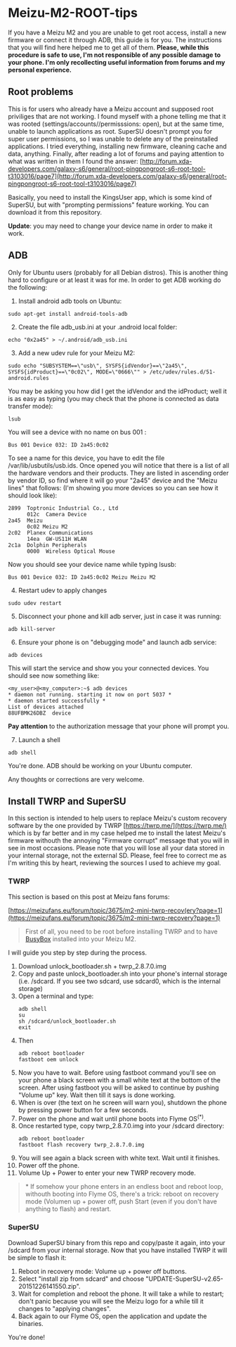 # Meizu-M2-ROOT-tips
If you have a Meizu M2 and you are unable to get root access, install a new firmware or connect it through ADB, this guide is for you. The instructions that you will find here helped me to get all of them.
**Please, while this procedure is safe to use, I'm not responsible of any possible damage to your phone. I'm only recollecting useful information from forums and my personal experience.**

## Root problems
This is for users who already have a Meizu account and supposed root priviliges that are not working. I found myself with a phone telling me that it was rooted (settings/accounts/<your flyme account>/permisssions: open), but at the same time, unable to launch applications as root. SuperSU doesn't prompt you for super user permissions, so I was unable to delete any of the preinstalled applications. I tried everything, installing new firmware, cleaning cache and data, anything. Finally, after reading a lot of forums and paying attention to what was written in them I found the answer: [http://forum.xda-developers.com/galaxy-s6/general/root-pingpongroot-s6-root-tool-t3103016/page7](http://forum.xda-developers.com/galaxy-s6/general/root-pingpongroot-s6-root-tool-t3103016/page7)

Basically, you need to install the KingsUser app, which is some kind of SuperSU, but with "prompting permissions" feature working. You can download it from this repository.

**Update**: you may need to change your device name in order to make it work.


## ADB
Only for Ubuntu users (probably for all Debian distros). This is another thing hard to configure or at least it was for me. In order to get ADB working do the following:
1. Install android adb tools on Ubuntu:
  ```
  sudo apt-get install android-tools-adb
  ```
2. Create the file adb_usb.ini at your .android local folder:
  ```
  echo "0x2a45" > ~/.android/adb_usb.ini
  ```
3. Add a new udev rule for your Meizu M2:
  ```
  sudo echo "SUBSYSTEM==\"usb\", SYSFS{idVendor}==\"2a45\", SYSFS{idProduct}==\"0c02\", MODE=\"0666\"" > /etc/udev/rules.d/51-android.rules
  ```
  You may be asking you how did I get the idVendor and the idProduct; well it is as easy as typing (you may check that the phone is connected as data transfer mode):
  ```
  lsub
  ```
  You will see a device with no name on bus 001 :
  ```
  Bus 001 Device 032: ID 2a45:0c02 
  ```
  
  To see a name for this device, you have to edit the file /var/lib/usbutils/usb.ids. Once opened you will notice that there is a list of all the hardware vendors and their products. They are listed in ascending order by vendor ID, so find where it will go your "2a45" device and the "Meizu lines" that follows: (I'm showing you more devices so you can see how it should look like):
  ```
  2899  Toptronic Industrial Co., Ltd
        012c  Camera Device
  2a45  Meizu
        0c02 Meizu M2
  2c02  Planex Communications
        14ea  GW-US11H WLAN
  2c1a  Dolphin Peripherals
        0000  Wireless Optical Mouse

  ```
  
  Now you should see your device name while typing lsusb:
  ```
  Bus 001 Device 032: ID 2a45:0c02 Meizu Meizu M2
  ```
4. Restart udev to apply changes
  ```
  sudo udev restart
  ```
5. Disconnect your phone and kill adb server, just in case it was running:
  ```
  adb kill-server
  ```
6. Ensure your phone is on "debugging mode" and launch adb service:
  ```
  adb devices
  ```
  This will start the service and show you your connected devices. You should see now something like:
  ```
  <my_user>@<my_computer>:~$ adb devices 
  * daemon not running. starting it now on port 5037 *
  * daemon started successfully *
  List of devices attached 
  88UFBMK26DBZ	device
  ```
  
  **Pay attention** to the authorization message that your phone will prompt you.
  
7. Launch a shell
  ```
  adb shell
  ```
  
You're done. ADB should be working on your Ubuntu computer. 

Any thoughts or corrections are very welcome.

## Install TWRP and SuperSU

In this section is intended to help users to replace Meizu's custom recovery software by the one provided by TWRP [https://twrp.me/](https://twrp.me/) which is by far better and in my case helped me to install the latest Meizu's firmware withouth the annoying "Firmware corrupt" message that you will in see in most occasions. Please note that you will lose all your data stored in your internal storage, not the external SD.
Please, feel free to correct me as I'm writing this by heart, reviewing the sources I used to achieve my goal.

### TWRP

This section is based on this post at Meizu fans forums:

[https://meizufans.eu/forum/topic/3675/m2-mini-twrp-recov(ery?page=1](https://meizufans.eu/forum/topic/3675/m2-mini-twrp-recovery?page=1)

> First of all, you need to be root before installing TWRP and to have [BusyBox](https://play.google.com/store/apps/details?id=stericson.busybox) installed into your Meizu M2. 

I will guide you step by step during the process.

1. Download unlock_bootloader.sh + twrp_2.8.7.0.img
2. Copy and paste unlock_bootloader.sh into your phone's internal storage (i.e. /sdcard. If you see two sdcard, use sdcard0, which is the internal storage)
3. Open a terminal and type: 
	```
    adb shell
	su
	sh /sdcard/unlock_bootloader.sh
    exit
    ```
4. Then
	```
	adb reboot bootloader
	fastboot oem unlock
    ```
5. Now you have to wait. Before using fastboot command you'll see on your phone a black screen with a small white text at the bottom of the screen. After using fastboot you will be asked to continue by pushing "Volume up" key. Wait then till it says is done working.
6. When is over (the text on he screen will warn you), shutdown the phone by pressing power button for a few seconds.
7. Power on the phone and wait until phone boots into Flyme OS<sup>(\*)</sup>.
8. Once restarted type, copy twrp_2.8.7.0.img into your /sdcard directory:
	```
    adb reboot bootloader
    fastboot flash recovery twrp_2.8.7.0.img
    ```
9. You will see again a black screen with white text. Wait until it finishes.
10. Power off the phone.
11. Volume Up + Power to enter your new TWRP recovery mode.

> \* If somehow your phone enters in an endless boot and reboot loop, withouth booting into Flyme OS, there's a trick: reboot on recovery mode (Volumen up + power off, push Start (even if you don't have anything to flash) and restart.

### SuperSU

Download SuperSU binary from this repo and copy/paste it again, into your /sdcard from your internal storage. Now that you have installed TWRP it will be simple to flash it:

1. Reboot in recovery mode: Volume up + power off buttons.
2. Select "install zip from sdcard" and choose "UPDATE-SuperSU-v2.65-20151226141550.zip".
3. Wait for completion and reboot the phone. It will take a while to restart; don't panic because you will see the Meizu logo for a while till it changes to "applying changes".
4. Back again to our Flyme OS, open the application and update the binaries.

You're done!

